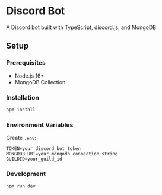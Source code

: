 # Discord Bot

A Discord bot built with TypeScript, discord.js, and MongoDB

## Setup

### Prerequisites
- Node.js 16+
- MongoDB Collection

### Installation
```bash
npm install
```

### Environment Variables
Create `.env`:
```env
TOKEN=your_discord_bot_token
MONGODB_URI=your_mongodb_connection_string
GUILDID=your_guild_id
```

### Development
```bash
npm run dev
```